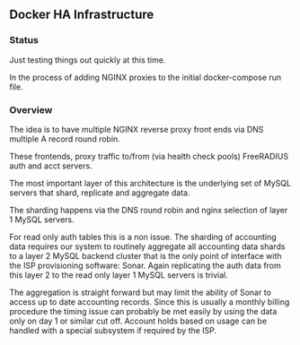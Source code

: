 ## Docker HA Infrastructure

### Status

Just testing things out quickly at this time.

In the process of adding NGINX proxies to the initial docker-compose run file.

### Overview

The idea is to have multiple NGINX reverse proxy front ends via DNS multiple A record round robin.

These frontends, proxy traffic to/from (via health check pools) FreeRADIUS auth and acct servers.

The most important layer of this architecture is the underlying set of MySQL servers that shard, replicate and aggregate data.

The sharding happens via the DNS round robin and nginx selection of layer 1 MySQL servers.

For read only auth tables this is a non issue. The sharding of accounting data requires our system to
routinely aggregate all accounting data shards to a layer 2 MySQL backend cluster that is the only point of interface with
the ISP provisioning software: Sonar. Again replicating the auth data from this layer 2 to the read only layer 1 MySQL
servers is trivial.

The aggregation is straight forward but may limit the ability of Sonar to access up to date accounting records. 
Since this is usually a monthly billing procedure the timing issue can probably be met easily by using the data only on day 1 or similar cut off. Account holds based on usage can be handled with a special subsystem if
required by the ISP.

